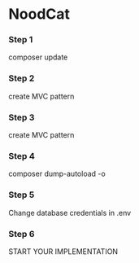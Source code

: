 # NoodCat

### Step 1
composer update

### Step 2
create MVC pattern

### Step 3
create MVC pattern

### Step 4
composer dump-autoload -o

### Step 5
Change database credentials in .env

### Step 6 
START YOUR IMPLEMENTATION
